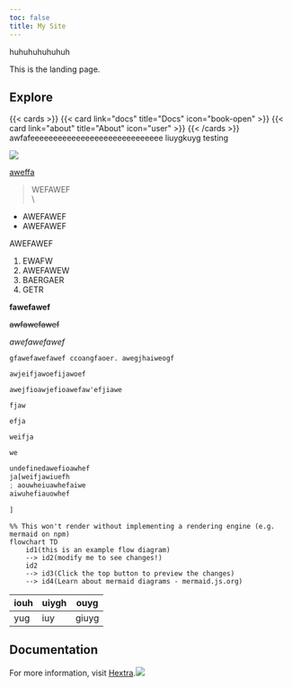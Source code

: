 ```yaml
---
toc: false
title: My Site
---
```


huhuhuhuhuhuh

This is the landing page.

## Explore

{{\< cards >}}
{{\< card link="docs" title="Docs" icon="book-open" >}}
{{\< card link="about" title="About" icon="user" >}}
{{\< /cards >}}
awfafeeeeeeeeeeeeeeeeeeeeeeeeeeeee
liuygkuyg
testing

![](/uploads/457724053_2397255983812371_4097196088545801565_n.jpg)

[aweffa](https://google.com/)

> WEFAWEF\
> \\

* AWEFAWEF
* AWEFAWEF

AWEFAWEF

1. EWAFW
2. AWEFAWEW
3. BAERGAER
4. GETR

**fawefawef**

~~awfawefawef~~

*awefawefawef*

`gfawefawefawef ccoangfaoer. awegjhaiweogf`

`awjeifjawoefijawoef`

`awejfioawjefioawefaw'efjiawe`

`fjaw`

`efja`

`weifja`

`we`

```javascript
undefinedawefioawhef
ja[weifjawiuefh
; aouwheiuawhefaiwe
aiwuhefiauowhef

]
```

```mermaid
%% This won't render without implementing a rendering engine (e.g. mermaid on npm)
flowchart TD
    id1(this is an example flow diagram) 
    --> id2(modify me to see changes!)
    id2 
    --> id3(Click the top button to preview the changes)
    --> id4(Learn about mermaid diagrams - mermaid.js.org)
```

| iouh | uiygh | ouyg  |
| ---- | ----- | ----- |
| yug  | iuy   | giuyg |

## Documentation

For more information, visit [Hextra](https://imfing.github.io/hextra).![](/uploads/486636701_2582042875333680_3321020295048213233_n.jpg)
